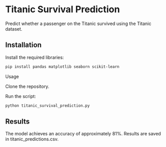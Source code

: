 # Titanic Survival Prediction

Predict whether a passenger on the Titanic survived using the Titanic dataset.

## Installation

Install the required libraries:

```bash
pip install pandas matplotlib seaborn scikit-learn
```
Usage

Clone the repository.

Run the script:
```bash
python titanic_survival_prediction.py
```

## Results

The model achieves an accuracy of approximately 81%. Results are saved in titanic_predictions.csv.
